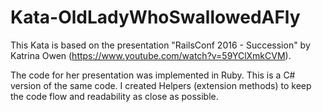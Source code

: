 # Kata-OldLadyWhoSwallowedAFly
This Kata is based on the presentation "RailsConf 2016 - Succession" by Katrina Owen (https://www.youtube.com/watch?v=59YClXmkCVM).

The code for her presentation was implemented in Ruby. This is a C# version of the same code. I created Helpers (extension methods)
to keep the code flow and readability as close as possible.
